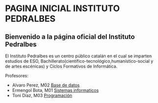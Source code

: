 # PAGINA INICIAL INSTITUTO PEDRALBES
## Bienvenido a la página oficial del Instituto Pedralbes 
El​ Instituto Pedralbes es un centro público catalán en el cual se imparten estudios de ESO,
Bachillerato(científico-tecnológico,humanístico-social y de artes escénicas) y Ciclos Formativos
de Informática.

Profesores:
- Alvaro Perez, M02 [Base de datos](https://campus.institutpedralbes.cat/enrol/index.php?id=181)
- Ermengol Bota, M01 [Sistemas informaticos](https://campus.institutpedralbes.cat/enrol/index.php?id=2110)
- Toni Díaz, M03 [Programación](https://campus.institutpedralbes.cat/enrol/index.php?id=17)
